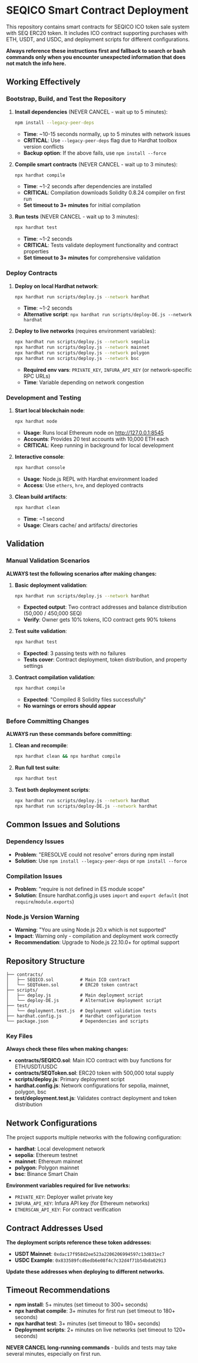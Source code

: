 # SEQICO Smart Contract Deployment

This repository contains smart contracts for SEQICO ICO token sale system with SEQ ERC20 token. It includes ICO contract supporting purchases with ETH, USDT, and USDC, and deployment scripts for different configurations.

**Always reference these instructions first and fallback to search or bash commands only when you encounter unexpected information that does not match the info here.**

## Working Effectively

### Bootstrap, Build, and Test the Repository

1. **Install dependencies** (NEVER CANCEL - wait up to 5 minutes):
   ```bash
   npm install --legacy-peer-deps
   ```
   - **Time**: ~10-15 seconds normally, up to 5 minutes with network issues
   - **CRITICAL**: Use `--legacy-peer-deps` flag due to Hardhat toolbox version conflicts
   - **Backup option**: If the above fails, use `npm install --force`

2. **Compile smart contracts** (NEVER CANCEL - wait up to 3 minutes):
   ```bash
   npx hardhat compile
   ```
   - **Time**: ~1-2 seconds after dependencies are installed
   - **CRITICAL**: Compilation downloads Solidity 0.8.24 compiler on first run
   - **Set timeout to 3+ minutes** for initial compilation

3. **Run tests** (NEVER CANCEL - wait up to 3 minutes):
   ```bash
   npx hardhat test
   ```
   - **Time**: ~1-2 seconds 
   - **CRITICAL**: Tests validate deployment functionality and contract properties
   - **Set timeout to 3+ minutes** for comprehensive validation

### Deploy Contracts

1. **Deploy on local Hardhat network**:
   ```bash
   npx hardhat run scripts/deploy.js --network hardhat
   ```
   - **Time**: ~1-2 seconds
   - **Alternative script**: `npx hardhat run scripts/deploy-DE.js --network hardhat`

2. **Deploy to live networks** (requires environment variables):
   ```bash
   npx hardhat run scripts/deploy.js --network sepolia
   npx hardhat run scripts/deploy.js --network mainnet
   npx hardhat run scripts/deploy.js --network polygon
   npx hardhat run scripts/deploy.js --network bsc
   ```
   - **Required env vars**: `PRIVATE_KEY`, `INFURA_API_KEY` (or network-specific RPC URLs)
   - **Time**: Variable depending on network congestion

### Development and Testing

1. **Start local blockchain node**:
   ```bash
   npx hardhat node
   ```
   - **Usage**: Runs local Ethereum node on http://127.0.0.1:8545
   - **Accounts**: Provides 20 test accounts with 10,000 ETH each
   - **CRITICAL**: Keep running in background for local development

2. **Interactive console**:
   ```bash
   npx hardhat console
   ```
   - **Usage**: Node.js REPL with Hardhat environment loaded
   - **Access**: Use `ethers`, `hre`, and deployed contracts

3. **Clean build artifacts**:
   ```bash
   npx hardhat clean
   ```
   - **Time**: ~1 second
   - **Usage**: Clears cache/ and artifacts/ directories

## Validation

### Manual Validation Scenarios

**ALWAYS test the following scenarios after making changes:**

1. **Basic deployment validation**:
   ```bash
   npx hardhat run scripts/deploy.js --network hardhat
   ```
   - **Expected output**: Two contract addresses and balance distribution (50,000 / 450,000 SEQ)
   - **Verify**: Owner gets 10% tokens, ICO contract gets 90% tokens

2. **Test suite validation**:
   ```bash
   npx hardhat test
   ```
   - **Expected**: 3 passing tests with no failures
   - **Tests cover**: Contract deployment, token distribution, and property settings

3. **Contract compilation validation**:
   ```bash
   npx hardhat compile
   ```
   - **Expected**: "Compiled 8 Solidity files successfully"
   - **No warnings or errors should appear**

### Before Committing Changes

**ALWAYS run these commands before committing:**

1. **Clean and recompile**:
   ```bash
   npx hardhat clean && npx hardhat compile
   ```

2. **Run full test suite**:
   ```bash
   npx hardhat test
   ```

3. **Test both deployment scripts**:
   ```bash
   npx hardhat run scripts/deploy.js --network hardhat
   npx hardhat run scripts/deploy-DE.js --network hardhat
   ```

## Common Issues and Solutions

### Dependency Issues
- **Problem**: "ERESOLVE could not resolve" errors during npm install
- **Solution**: Use `npm install --legacy-peer-deps` or `npm install --force`

### Compilation Issues  
- **Problem**: "require is not defined in ES module scope"
- **Solution**: Ensure hardhat.config.js uses `import` and `export default` (not `require`/`module.exports`)

### Node.js Version Warning
- **Warning**: "You are using Node.js 20.x which is not supported"
- **Impact**: Warning only - compilation and deployment work correctly
- **Recommendation**: Upgrade to Node.js 22.10.0+ for optimal support

## Repository Structure

```
├── contracts/
│   ├── SEQICO.sol          # Main ICO contract
│   └── SEQToken.sol        # ERC20 token contract
├── scripts/
│   ├── deploy.js           # Main deployment script
│   └── deploy-DE.js        # Alternative deployment script
├── test/
│   └── deployment.test.js  # Deployment validation tests
├── hardhat.config.js       # Hardhat configuration
└── package.json            # Dependencies and scripts
```

### Key Files

**Always check these files when making changes:**

- **contracts/SEQICO.sol**: Main ICO contract with buy functions for ETH/USDT/USDC
- **contracts/SEQToken.sol**: ERC20 token with 500,000 total supply
- **scripts/deploy.js**: Primary deployment script
- **hardhat.config.js**: Network configurations for sepolia, mainnet, polygon, bsc
- **test/deployment.test.js**: Validates contract deployment and token distribution

## Network Configurations

The project supports multiple networks with the following configuration:

- **hardhat**: Local development network
- **sepolia**: Ethereum testnet
- **mainnet**: Ethereum mainnet  
- **polygon**: Polygon mainnet
- **bsc**: Binance Smart Chain

**Environment variables required for live networks:**
- `PRIVATE_KEY`: Deployer wallet private key
- `INFURA_API_KEY`: Infura API key (for Ethereum networks)
- `ETHERSCAN_API_KEY`: For contract verification

## Contract Addresses Used

**The deployment scripts reference these token addresses:**
- **USDT Mainnet**: `0xdac17f958d2ee523a2206206994597c13d831ec7`
- **USDC Example**: `0x833589fcd6edb6e08f4c7c32d4f71b54bda02913`

**Update these addresses when deploying to different networks.**

## Timeout Recommendations

- **npm install**: 5+ minutes (set timeout to 300+ seconds)
- **npx hardhat compile**: 3+ minutes for first run (set timeout to 180+ seconds)  
- **npx hardhat test**: 3+ minutes (set timeout to 180+ seconds)
- **Deployment scripts**: 2+ minutes on live networks (set timeout to 120+ seconds)

**NEVER CANCEL long-running commands** - builds and tests may take several minutes, especially on first run.